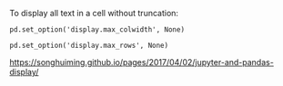 

To display all text in a cell without truncation:

`pd.set_option('display.max_colwidth', None)`

`pd.set_option('display.max_rows', None)`

https://songhuiming.github.io/pages/2017/04/02/jupyter-and-pandas-display/



